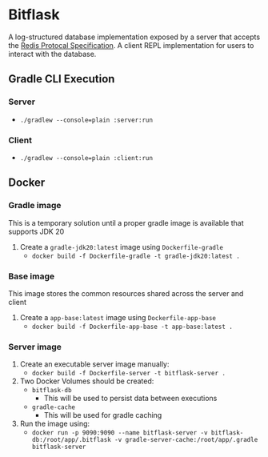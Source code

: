 # Bitflask

A log-structured database implementation exposed by a server that accepts
the [Redis Protocal Specification](https://redis.io/topics/protocol). A client REPL implementation
for users to interact with the database.

## Gradle CLI Execution

### Server

- `./gradlew --console=plain :server:run`

### Client

- `./gradlew --console=plain :client:run`

## Docker

### Gradle image

This is a temporary solution until a proper gradle image is available that supports JDK 20

1. Create a `gradle-jdk20:latest` image using `Dockerfile-gradle`
   - `docker build -f Dockerfile-gradle -t gradle-jdk20:latest .`

### Base image

This image stores the common resources shared across the server and client

1. Create a `app-base:latest` image using `Dockerfile-app-base`
   - `docker build -f Dockerfile-app-base -t app-base:latest .`

### Server image

1. Create an executable server image manually:
   - `docker build -f Dockerfile-server -t bitflask-server .`
2. Two Docker Volumes should be created:
   - `bitflask-db`
      - This will be used to persist data between executions
   - `gradle-cache`
      - This will be used for gradle caching
3. Run the image using:
   - `docker run -p 9090:9090 --name bitflask-server -v bitflask-db:/root/app/.bitflask -v gradle-server-cache:/root/app/.gradle bitflask-server`
